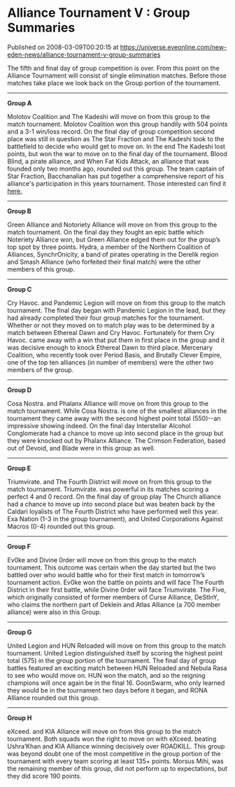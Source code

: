 # Alliance Tournament V : Group Summaries
Published on 2008-03-09T00:20:15 at https://universe.eveonline.com/new-eden-news/alliance-tournament-v-group-summaries

The fifth and final day of group competition is over. From this point on the Alliance Tournament will consist of single elimination matches. Before those matches take place we look back on the Group portion of the tournament. 

* * *

**Group A**

Molotov Coalition and The Kadeshi will move on from this group to the match tournament. Molotov Coalition won this group handily with 504 points and a 3-1 win/loss record. On the final day of group competition second place was still in question as The Star Fraction and The Kadeshi took to the battlefield to decide who would get to move on. In the end The Kadeshi lost points, but won the war to move on to the final day of the tournament. Blood Blind, a pirate alliance, and When Fat Kids Attack, an alliance that was founded only two months ago, rounded out this group. The team captain of Star Fraction, Bacchanalian has put together a comprehensive report of his alliance's participation in this years tournament. Those interested can find it [here.](http://www.eve-online.com/evetv)

* * *

**Group B**

Green Alliance and Notoriety Alliance will move on from this group to the match tournament. On the final day they fought an epic battle which Noteriety Alliance won, but Green Alliance edged them out for the group’s top spot by three points. Hydra, a member of the Northern Coalition of Alliances, SynchrOnicity, a band of pirates operating in the Derelik region and Smash Alliance (who forfeited their final match) were the other members of this group. 

* * *

**Group C**

Cry Havoc. and Pandemic Legion will move on from this group to the match tournament. The final day began with Pandemic Legion in the lead, but they had already completed their four group matches for the tournament. Whether or not they moved on to match play was to be determined by a match between Ethereal Dawn and Cry Havoc. Fortunately for them Cry Havoc. came away with a win that put them in first place in the group and it was decisive enough to knock Ethereal Dawn to third place. Mercenary Coalition, who recently took over Period Basis, and Brutally Clever Empire, one of the top ten alliances (in number of members) were the other two members of the group. 

* * *

**Group D**

Cosa Nostra. and Phalanx Alliance will move on from this group to the match tournament. While Cosa Nostra. is one of the smallest alliances in the tournament they came away with the second highest point total (550)--an impressive showing indeed. On the final day Interstellar Alcohol Conglomerate had a chance to move up into second place in the group but they were knocked out by Phalanx Alliance. The Crimson Federation, based out of Devoid, and Blade were in this group as well. 

* * *

**Group E**

Triumvirate. and The Fourth District will move on from this group to the match tournament. Triumvirate. was powerful in its matches scoring a perfect 4 and 0 record. On the final day of group play The Church alliance had a chance to move up into second place but was beaten back by the Caldari loyalists of The Fourth District who have performed well this year. Exa Nation (1-3 in the group tournament), and United Corporations Against Macros (0-4) rounded out this group. 

* * *

**Group F**

Ev0ke and Divine 0rder will move on from this group to the match tournament. This outcome was certain when the day started but the two battled over who would battle who for their first match in tomorrow’s tournament action. Ev0ke won the battle on points and will face The Fourth District in their first battle, while Divine 0rder will face Triumvirate. The Five, which originally consisted of former members of Curse Alliance, DeStInY, who claims the northern part of Deklein and Atlas Alliance (a 700 member alliance) were also in this Group. 

* * *

**Group G**

United Legion and HUN Reloaded will move on from this group to the match tournament. United Legion distinguished itself by scoring the highest point total (575) in the group portion of the tournament. The final day of group battles featured an exciting match between HUN Reloaded and Nebula Rasa to see who would move on. HUN won the match, and so the reigning champions will once again be in the final 16. GoonSwarm, who only learned they would be in the tournament two days before it began, and RONA Alliance rounded out this group. 

* * *

**Group H**

eXceed. and KIA Alliance will move on from this group to the match tournament. Both squads won the right to move on with eXceed. beating Ushra’Khan and KIA Alliance winning decisively over ROADKILL. This group was beyond doubt one of the most competitive in the group portion of the tournament with every team scoring at least 135+ points. Morsus Mihi, was the remaining member of this group, did not perform up to expectations, but they did score 190 points.
